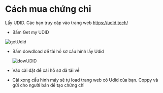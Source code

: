# Cách mua chứng chỉ
 Lấy UDID. Các bạn truy câp vào trang web https://udid.tech/ 
  + Bấm Get my UDID
  
![getUdid](https://github.com/anhvu99er/Cert-Ios-anhvu99er/assets/34245603/7a32e0d0-4183-48b7-a172-0cacde3a8583)

  + Bấm dowdload để tải hồ sơ cấu hình lấy Udid

    ![dowUDID](https://github.com/anhvu99er/Cert-Ios-anhvu99er/assets/34245603/f40c82cc-60ae-4749-8ab3-207ae0bea425)

  + Vào cài đặt để cài hồ sơ đã tải về
  + Cài xong cấu hình máy sẽ tự load trang web có Udid của bạn. Coppy và gửi cho người bán để tạo chứng chỉ
    

